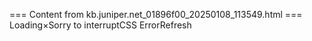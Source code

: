 === Content from kb.juniper.net_01896f00_20250108_113549.html ===
Loading×Sorry to interruptCSS ErrorRefresh
